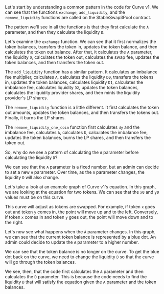 Let's start by understanding a common pattern in the code for Curve v1. We can see that the functions `exchange`, `add_liquidity`, and the `remove_liquidity` functions are called on the StableSwap3Pool contract. 

The pattern we'll see in all the functions is that they first calculate the `A` parameter, and then they calculate the liquidity `D`.

Let's examine the `exchange` function. We can see that it first normalizes the token balances, transfers the token in, updates the token balance, and then calculates the token out balance. After that, it calculates the `A` parameter, the liquidity `D`, calculates the token out, calculates the swap fee, updates the token balances, and then transfers the token out.

The `add_liquidity` function has a similar pattern. It calculates an imbalance fee multiplier, calculates `A`, calculates the liquidity `D0`, transfers the tokens in, updates the token balances, calculates liquidity `D1`, calculates the imbalance fee, calculates liquidity `D2`, updates the token balances, calculates the liquidity provider shares, and then mints the liquidity provider's LP shares.

The `remove_liquidity` function is a little different. It first calculates the token out amounts, updates the token balances, and then transfers the tokens out. Finally, it burns the LP shares.

The `remove_liquidity_one_coin` function first calculates `dy` and the imbalance fee, calculates `A`, calculates `D`, calculates the imbalance fee, updates the token balances, burns the LP shares, and then transfers the token out.

So, why do we see a pattern of calculating the `A` parameter before calculating the liquidity `D`? 

We can see that the `A` parameter is a fixed number, but an admin can decide to set a new `A` parameter. Over time, as the `A` parameter changes, the liquidity `D` will also change.

Let's take a look at an example graph of Curve v1's equation. In this graph, we are looking at the equation for two tokens. We can see that the `x0` and `y0` values must be on this curve.

This curve will adjust as tokens are swapped. For example, if token `x` goes out and token `y` comes in, the point will move up and to the left. Conversely, if token `x` comes in and token `y` goes out, the point will move down and to the right.

Let's now see what happens when the `A` parameter changes. In this graph, we can see that the current token balance is represented by a blue dot. An admin could decide to update the `A` parameter to a higher number. 

We can see that the token balance is no longer on the curve. To get the blue dot back on the curve, we need to change the liquidity `D` so that the curve will go through the token balances.

We see, then, that the code first calculates the `A` parameter and then calculates the `D` parameter. This is because the code needs to find the liquidity `D` that will satisfy the equation given the `A` parameter and the token balances. 
